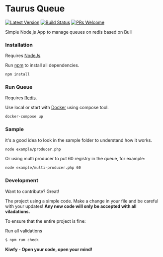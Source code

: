 # Taurus Queue

[![Latest Version](https://img.shields.io/github/v/release/kiwfy/taurus-queue.svg?style=flat-square)](https://github.com/kiwfy/taurus-queue/releases)
[![Build Status](https://img.shields.io/github/workflow/status/kiwfy/taurus-queue/CI?label=ci%20build&style=flat-square)](https://github.com/kiwfy/taurus-queue/actions?query=workflow%3ACI)
[![PRs Welcome](https://img.shields.io/badge/PRs-welcome-brightgreen.svg?style=flat-square)](http://makeapullrequest.com)

Simple Node.js App to manage queues on redis based on Bull

### Installation

Requires [NodeJs](https://nodejs.org/en/download/).

Run [npm](https://www.npmjs.com/get-npm) to install all dependencies.

```sh
npm install
```

### Run Queue

Requires [Redis](https://redis.io/).

Use local or start with [Docker](https://docs.docker.com/get-docker/) using compose tool.

```sh
docker-compose up
```

### Sample

it's a good idea to look in the sample folder to understand how it works.

```sh
node example/producer.php
```

Or using multi producer to put 60 registry in the queue, for example:

```sh
node example/multi-producer.php 60
```

### Development

Want to contribute? Great!

The project using a simple code.
Make a change in your file and be careful with your updates!
**Any new code will only be accepted with all viladations.**

To ensure that the entire project is fine:

Run all validations

```sh
$ npm run check
```

**Kiwfy - Open your code, open your mind!**